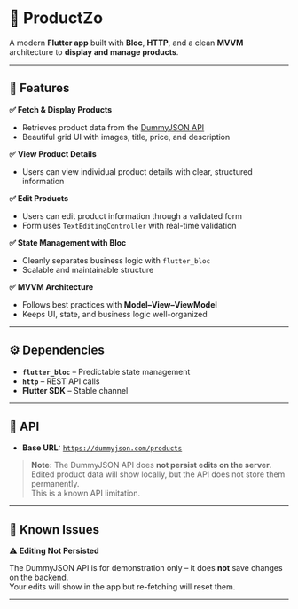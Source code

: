 # 🛒 **ProductZo**

A modern **Flutter app** built with **Bloc**, **HTTP**, and a clean **MVVM** architecture to **display and manage products**.

---

## 🚀 **Features**

**✅ Fetch & Display Products**  
- Retrieves product data from the [DummyJSON API](https://dummyjson.com/products)  
- Beautiful grid UI with images, title, price, and description

**✅ View Product Details**  
- Users can view individual product details with clear, structured information

**✅ Edit Products**  
- Users can edit product information through a validated form  
- Form uses `TextEditingController` with real-time validation

**✅ State Management with Bloc**  
- Cleanly separates business logic with `flutter_bloc`  
- Scalable and maintainable structure

**✅ MVVM Architecture**  
- Follows best practices with **Model–View–ViewModel**  
- Keeps UI, state, and business logic well-organized

---

## ⚙️ **Dependencies**

- **`flutter_bloc`** – Predictable state management
- **`http`** – REST API calls
- **Flutter SDK** – Stable channel

---

## 🔗 **API**

- **Base URL:** [`https://dummyjson.com/products`](https://dummyjson.com/products)

> **Note:** The DummyJSON API does **not persist edits on the server**.  
> Edited product data will show locally, but the API does not store them permanently.  
> This is a known API limitation.

---

## 📝 **Known Issues**

⚠️ **Editing Not Persisted** 

The DummyJSON API is for demonstration only – it does **not** save changes on the backend.  
Your edits will show in the app but re-fetching will reset them.

---

